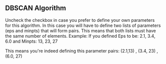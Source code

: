 ## DBSCAN Algorithm
Uncheck the checkbox in case you prefer to define your own parameters for this algorithm.
In this case you will have to define two lists of parameters (eps and minpts) that will form pairs. This means that
both lists must have the same number of elements.
Example:
If you defined Eps to be:
    2.1, 3.4, 6.0
and Minpts:
    13, 23, 27

This means you're indeed defining this parameter pairs:
    (2.1,13) , (3.4, 23) ,  (6.0, 27)
